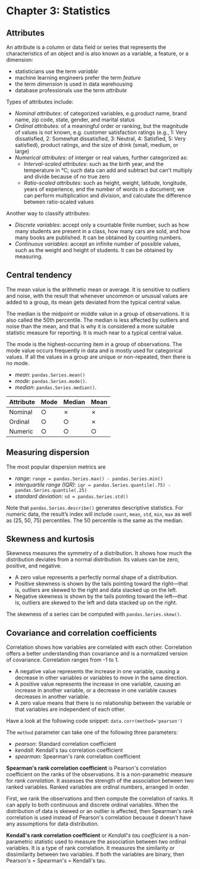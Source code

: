 # Chapter 3: Statistics

## Attributes

An attribute is a column or data field or series that represents the characteristics of an object and is also known as a variable, a feature, or a dimension:

- statisticians use the term *variable*
- machine learning engineers prefer the term *feature*
- the term *dimension* is used in data warehousing
- database professionals use the term *attribute*

Types of attributes include:

- *Nominal attributes*: of categorized variables, e.g.product name, brand name, zip code, state, gender, and marital status
- *Ordinal attributes*: of a meaningful order or ranking, but the magnitude of values is not known, e.g. customer satisfaction ratings (e.g., 1: Very dissatisfied, 2: Somewhat dissatisfied, 3: Neutral, 4: Satisfied, 5: Very satisfied), product ratings, and the size of drink (small, medium, or large)
- *Numerical attributes*: of interger or real values, further categorized as:
  - *Interval-scaled attributes*: such as the birth year, and the temperature in °C; such data can add and subtract but can't multiply and divide because of no true zero
  - *Ratio-scaled attributes*: such as height, weight, latitude, longitude, years of experience, and the number of words in a document; we can perform multiplication and division, and calculate the difference between ratio-scaled values

Another way to classify attributes:

- *Discrete variables*: accept only a countable finite number, such as how many students are present in a class, how many cars are sold, and how many books are published. It can be obtained by counting numbers.
- *Continuous variables*: accept an infinite number of possible values, such as the weight and height of students. It can be obtained by measuring.

## Central tendency

The mean value is the arithmetic mean or average. It is sensitive to outliers and noise, with the result that whenever uncommon or unusual values are added to a group, its mean gets deviated from the typical central value.

The median is the midpoint or middle value in a group of observations. It is also called the 50th percentile. The median is less affected by outliers and noise than the mean, and that is why it is considered a more suitable statistic measure for reporting. It is much near to a typical central value.

The mode is the highest-occurring item in a group of observations. The mode value occurs frequently in data and is mostly used for categorical values. If all the values in a group are unique or non-repeated, then there is no mode.

- *mean*: `pandas.Series.mean()`
- *mode*: `pandas.Series.mode()`.
- *median*: `pandas.Series.median()`.

| Attribute | Mode  | Median  | Mean    |
| --------- | ----- | ------- | ------- |
| Nominal   | &cir; | &cross; | &cross; |
| Ordinal   | &cir; | &cir;   | &cross; |
| Numeric   | &cir; | &cir;   | &cir;   |

## Measuring dispersion

The most popular dispersion metrics are

- *range*: `range = pandas.Series.max() - pandas.Series.min()`
- *interquartile range (IQR)*: `iqr = pandas.Series.quantile(.75) - pandas.Series.quantile(.25)`
- *standard deviation*: `sd = pandas.Series.std()`

Note that `pandas.Series.describe()` generates descriptive statistics. For numeric data, the result’s index will include `count`, `mean`, `std`, `min`, `max` as well as (25, 50, 75) percentiles. The 50 percentile is the same as the median.

## Skewness and kurtosis

Skewness measures the symmetry of a distribution. It shows how much the distribution deviates from a normal distribution. Its values can be zero, positive, and negative.

- A zero value represents a perfectly normal shape of a distribution.
- Positive skewness is shown by the tails pointing toward the right—that is, outliers are skewed to the right and data stacked up on the left.
- Negative skewness is shown by the tails pointing toward the left—that is, outliers are skewed to the left and data stacked up on the right.

The skewness of a series can be computed with `pandas.Series.skew()`.

## Covariance and correlation coefficients

Correlation shows how variables are correlated with each other. Correlation offers a better understanding than covariance and is a normalized version of covariance. Correlation ranges from -1 to 1.

- A negative value represents the increase in one variable, causing a decrease in other variables or variables to move in the same direction.
- A positive value represents the increase in one variable, causing an increase in another variable, or a decrease in one variable causes decreases in another variable.
- A zero value means that there is no relationship between the variable or that variables are independent of each other.

Have a look at the following code snippet: `data.corr(method='pearson')`

The `method` parameter can take one of the following three parameters:

- *pearson*: Standard correlation coefficient
- *kendall*: Kendall's tau correlation coefficient
- *spearman*: Spearman's rank correlation coefficient

**Spearman's rank correlation coefficient** is Pearson's correlation coefficient on the ranks of the observations. It is a non-parametric measure for *rank correlation*. It assesses the strength of the association between two ranked variables. Ranked variables are ordinal numbers, arranged in order.

First, we rank the observations and then compute the correlation of ranks. It can apply to both continuous and discrete ordinal variables. When the distribution of data is skewed or an outlier is affected, then Spearman's rank correlation is used instead of Pearson's correlation because it doesn't have any assumptions for data distribution.

**Kendall's rank correlation coefficient** or *Kendall's tau coefficient* is a non-parametric statistic used to measure the association between two ordinal variables. It is a type of rank correlation. It measures the similarity or dissimilarity between two variables. If both the variables are binary, then Pearson's = Spearman's = Kendall's tau. 
